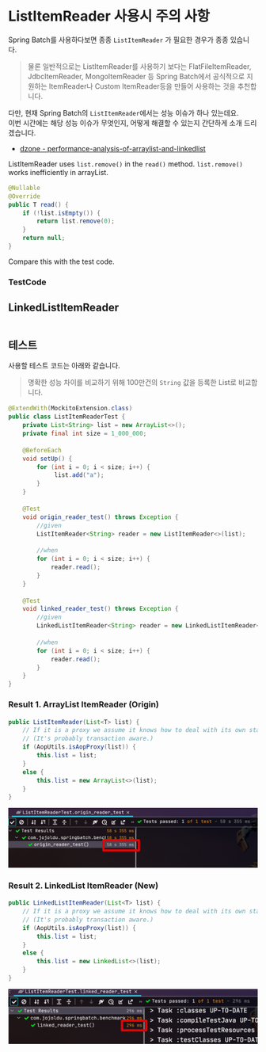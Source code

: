 # ListItemReader 사용시 주의 사항

Spring Batch를 사용하다보면 종종 ```ListItemReader``` 가 필요한 경우가 종종 있습니다.  
  
> 물론 일반적으로는 ListItemReader를 사용하기 보다는 FlatFileItemReader, JdbcItemReader, MongoItemReader 등 Spring Batch에서 공식적으로 지원하는 ItemReader나 Custom ItemReader등을 만들어 사용하는 것을 추천합니다.

다만, 현재 Spring Batch의 ```ListItemReader```에서는 성능 이슈가 하나 있는데요.  
이번 시간에는 해당 성능 이슈가 무엇인지, 어떻게 해결할 수 있는지 간단하게 소개 드리겠습니다.  


* [dzone - performance-analysis-of-arraylist-and-linkedlist](https://dzone.com/articles/performance-analysis-of-arraylist-and-linkedlist-i)


ListItemReader uses ```list.remove()``` in the ```read()``` method.
```list.remove()``` works inefficiently in arrayList.

```java
@Nullable
@Override
public T read() {
    if (!list.isEmpty()) {
        return list.remove(0);
    }
    return null;
}
```

Compare this with the test code.  
  
### TestCode



## LinkedListItemReader

```java

```

## 테스트

사용할 테스트 코드는 아래와 같습니다.  

> 명확한 성능 차이를 비교하기 위해 100만건의 ```String``` 값을 등록한 List로 비교합니다.

```java
@ExtendWith(MockitoExtension.class)
public class ListItemReaderTest {
    private List<String> list = new ArrayList<>();
    private final int size = 1_000_000;

    @BeforeEach
    void setUp() {
        for (int i = 0; i < size; i++) {
             list.add("a");
        }
    }

    @Test
    void origin_reader_test() throws Exception {
        //given
        ListItemReader<String> reader = new ListItemReader<>(list);

        //when
        for (int i = 0; i < size; i++) {
            reader.read();
        }
    }

    @Test
    void linked_reader_test() throws Exception {
        //given
        LinkedListItemReader<String> reader = new LinkedListItemReader<>(list);

        //when
        for (int i = 0; i < size; i++) {
            reader.read();
        }
    }
}
```

### Result 1. ArrayList ItemReader (Origin)

```java
public ListItemReader(List<T> list) {
    // If it is a proxy we assume it knows how to deal with its own state.
    // (It's probably transaction aware.)
    if (AopUtils.isAopProxy(list)) {
        this.list = list;
    }
    else {
        this.list = new ArrayList<>(list);
    }
}
```

![result1](./images/result1.png)

### Result 2. LinkedList ItemReader (New)

```java
public LinkedListItemReader(List<T> list) {
    // If it is a proxy we assume it knows how to deal with its own state.
    // (It's probably transaction aware.)
    if (AopUtils.isAopProxy(list)) {
        this.list = list;
    }
    else {
        this.list = new LinkedList<>(list);
    }
}
```

![result2](./images/result2.png)